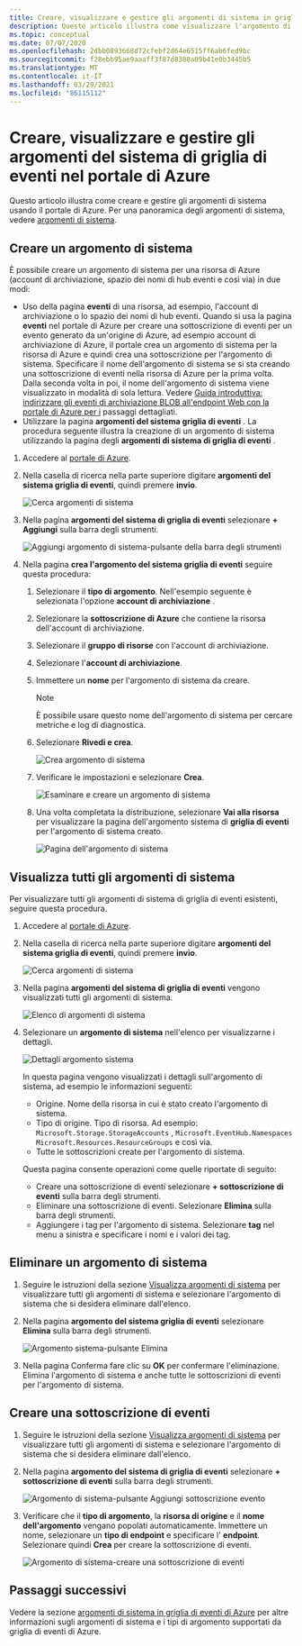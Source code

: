 ```yaml
---
title: Creare, visualizzare e gestire gli argomenti di sistema in griglia di eventi di Azure (portale)
description: Questo articolo illustra come visualizzare l'argomento di sistema esistente, creare argomenti del sistema di griglia di eventi di Azure usando il portale di Azure.
ms.topic: conceptual
ms.date: 07/07/2020
ms.openlocfilehash: 2dbb0893668d72cfebf2d64e6515ff6ab6fed9bc
ms.sourcegitcommit: f28ebb95ae9aaaff3f87d8388a09b41e0b3445b5
ms.translationtype: MT
ms.contentlocale: it-IT
ms.lasthandoff: 03/29/2021
ms.locfileid: "86115112"
---
```

# <a name="create-view-and-manage-event-grid-system-topics-in-the-azure-portal"></a>Creare, visualizzare e gestire gli argomenti del sistema di griglia di eventi nel portale di Azure
Questo articolo illustra come creare e gestire gli argomenti di sistema usando il portale di Azure. Per una panoramica degli argomenti di sistema, vedere [argomenti di sistema](system-topics.md).

## <a name="create-a-system-topic"></a>Creare un argomento di sistema
È possibile creare un argomento di sistema per una risorsa di Azure (account di archiviazione, spazio dei nomi di hub eventi e così via) in due modi:

- Uso della pagina **eventi** di una risorsa, ad esempio, l'account di archiviazione o lo spazio dei nomi di hub eventi. Quando si usa la pagina **eventi** nel portale di Azure per creare una sottoscrizione di eventi per un evento generato da un'origine di Azure, ad esempio account di archiviazione di Azure, il portale crea un argomento di sistema per la risorsa di Azure e quindi crea una sottoscrizione per l'argomento di sistema. Specificare il nome dell'argomento di sistema se si sta creando una sottoscrizione di eventi nella risorsa di Azure per la prima volta. Dalla seconda volta in poi, il nome dell'argomento di sistema viene visualizzato in modalità di sola lettura. Vedere [Guida introduttiva: indirizzare gli eventi di archiviazione BLOB all'endpoint Web con la portale di Azure per i](blob-event-quickstart-portal.md#subscribe-to-the-blob-storage) passaggi dettagliati.
- Utilizzare la pagina **argomenti del sistema griglia di eventi** . La procedura seguente illustra la creazione di un argomento di sistema utilizzando la pagina degli **argomenti di sistema di griglia di eventi** . 

1. Accedere al [portale di Azure](https://portal.azure.com).
2. Nella casella di ricerca nella parte superiore digitare **argomenti del sistema griglia di eventi**, quindi premere **invio**. 

    ![Cerca argomenti di sistema](./media/create-view-manage-system-topics/search-system-topics.png)
3. Nella pagina **argomenti del sistema di griglia di eventi** selezionare **+ Aggiungi** sulla barra degli strumenti.

    ![Aggiungi argomento di sistema-pulsante della barra degli strumenti](./media/create-view-manage-system-topics/add-system-topic-menu.png)
4. Nella pagina **crea l'argomento del sistema griglia di eventi** seguire questa procedura:
    1. Selezionare il **tipo di argomento**. Nell'esempio seguente è selezionata l'opzione **account di archiviazione** . 
    2. Selezionare la **sottoscrizione di Azure** che contiene la risorsa dell'account di archiviazione. 
    3. Selezionare il **gruppo di risorse** con l'account di archiviazione. 
    4. Selezionare l'**account di archiviazione**. 
    5. Immettere un **nome** per l'argomento di sistema da creare. 
    
        > [!NOTE]
        > È possibile usare questo nome dell'argomento di sistema per cercare metriche e log di diagnostica.
    6. Selezionare **Rivedi e crea**.

        ![Crea argomento di sistema](./media/create-view-manage-system-topics/create-event-grid-system-topic-page.png)
    5. Verificare le impostazioni e selezionare **Crea**. 
        
        ![Esaminare e creare un argomento di sistema](./media/create-view-manage-system-topics/system-topic-review-create.png)
    6. Una volta completata la distribuzione, selezionare **Vai alla risorsa** per visualizzare la pagina dell'argomento sistema di **griglia di eventi** per l'argomento di sistema creato. 

        ![Pagina dell'argomento di sistema](./media/create-view-manage-system-topics/system-topic-page.png)


## <a name="view-all-system-topics"></a>Visualizza tutti gli argomenti di sistema
Per visualizzare tutti gli argomenti di sistema di griglia di eventi esistenti, seguire questa procedura. 

1. Accedere al [portale di Azure](https://portal.azure.com).
2. Nella casella di ricerca nella parte superiore digitare **argomenti del sistema griglia di eventi**, quindi premere **invio**. 

    ![Cerca argomenti di sistema](./media/create-view-manage-system-topics/search-system-topics.png)
3. Nella pagina **argomenti del sistema di griglia di eventi** vengono visualizzati tutti gli argomenti di sistema. 

    ![Elenco di argomenti di sistema](./media/create-view-manage-system-topics/list-system-topics.png)
4. Selezionare un **argomento di sistema** nell'elenco per visualizzarne i dettagli. 

    ![Dettagli argomento sistema](./media/create-view-manage-system-topics/system-topic-details.png)

    In questa pagina vengono visualizzati i dettagli sull'argomento di sistema, ad esempio le informazioni seguenti: 
    - Origine. Nome della risorsa in cui è stato creato l'argomento di sistema.
    - Tipo di origine. Tipo di risorsa. Ad esempio: `Microsoft.Storage.StorageAccounts` , `Microsoft.EventHub.Namespaces` `Microsoft.Resources.ResourceGroups` e così via.
    - Tutte le sottoscrizioni create per l'argomento di sistema.

    Questa pagina consente operazioni come quelle riportate di seguito:
    - Creare una sottoscrizione di eventi selezionare **+ sottoscrizione di eventi** sulla barra degli strumenti. 
    - Eliminare una sottoscrizione di eventi. Selezionare **Elimina** sulla barra degli strumenti. 
    - Aggiungere i tag per l'argomento di sistema. Selezionare **tag** nel menu a sinistra e specificare i nomi e i valori dei tag. 


## <a name="delete-a-system-topic"></a>Eliminare un argomento di sistema
1. Seguire le istruzioni della sezione [Visualizza argomenti di sistema](#view-all-system-topics) per visualizzare tutti gli argomenti di sistema e selezionare l'argomento di sistema che si desidera eliminare dall'elenco. 
2. Nella pagina **argomento del sistema griglia di eventi** selezionare **Elimina** sulla barra degli strumenti. 

    ![Argomento sistema-pulsante Elimina](./media/create-view-manage-system-topics/system-topic-delete-button.png)
3. Nella pagina Conferma fare clic su **OK** per confermare l'eliminazione. Elimina l'argomento di sistema e anche tutte le sottoscrizioni di eventi per l'argomento di sistema.  

## <a name="create-an-event-subscription"></a>Creare una sottoscrizione di eventi
1. Seguire le istruzioni della sezione [Visualizza argomenti di sistema](#view-all-system-topics) per visualizzare tutti gli argomenti di sistema e selezionare l'argomento di sistema che si desidera eliminare dall'elenco. 
2. Nella pagina **argomento del sistema di griglia di eventi** selezionare **+ sottoscrizione di eventi** sulla barra degli strumenti. 

    ![Argomento di sistema-pulsante Aggiungi sottoscrizione evento](./media/create-view-manage-system-topics/add-event-subscription-button.png)
3. Verificare che il **tipo di argomento**, la **risorsa di origine** e il **nome dell'argomento** vengano popolati automaticamente. Immettere un nome, selezionare un **tipo di endpoint** e specificare l' **endpoint**. Selezionare quindi **Crea** per creare la sottoscrizione di eventi. 

    ![Argomento di sistema-creare una sottoscrizione di eventi](./media/create-view-manage-system-topics/create-event-subscription.png)

## <a name="next-steps"></a>Passaggi successivi
Vedere la sezione [argomenti di sistema in griglia di eventi di Azure](system-topics.md) per altre informazioni sugli argomenti di sistema e i tipi di argomento supportati da griglia di eventi di Azure. 
